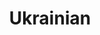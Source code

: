 ---
layout: default
title: Ukrainian
parent: Localizations
redirect_to: https://mrkaktyc.github.io/cairn-ua/
---